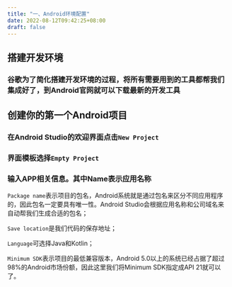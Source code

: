 ```yaml
---
title: "一、Android环境配置"
date: 2022-08-12T09:42:25+08:00
draft: false
---
```


## 搭建开发环境

### 谷歌为了简化搭建开发环境的过程，将所有需要用到的工具都帮我们集成好了，到Android官网就可以下载最新的开发工具

## 创建你的第一个Android项目

### 在Android Studio的欢迎界面点击`New Project`

### 界面模板选择`Empty Project`

### 输入APP相关信息。其中Name表示应用名称

`Package name`表示项目的包名，Android系统就是通过包名来区分不同应用程序的，因此包名一定要具有唯一性。Android Studio会根据应用名称和公司域名来自动帮我们生成合适的包名；

`Save location`是我们代码的保存地址；

`Language`可选择Java和Kotlin；

`Minimum SDK`表示项目的最低兼容版本，Android 5.0以上的系统已经占据了超过98%的Android市场份额，因此这里我们将Minimum SDK指定成API 21就可以了。

